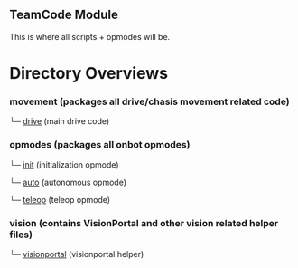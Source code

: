 ## TeamCode Module
This is where all scripts + opmodes will be.

# Directory Overviews

### movement (packages all drive/chasis movement related code)

└─ [drive](movement/drive.kt) (main drive code)

### opmodes (packages all onbot opmodes)
└─ [init](opmodes/init.kt) (initialization opmode)

└─ [auto](opmodes/auto.kt) (autonomous opmode)

└─ [teleop](opmodes/teleop.kt) (teleop opmode)


### vision (contains VisionPortal and other vision related helper files)
└─ [visionportal](vision/visionportal.kt) (visionportal helper)